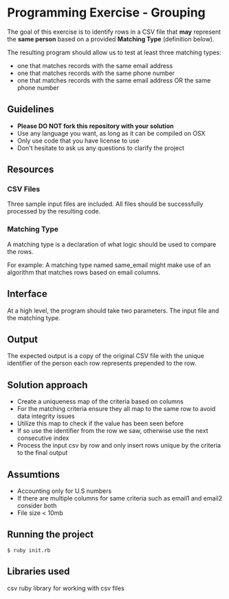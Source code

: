 # Programming Exercise - Grouping

The goal of this exercise is to identify rows in a CSV file that
__may__ represent the __same person__ based on a provided __Matching Type__ (definition below).

The resulting program should allow us to test at least three matching types:
 - one that matches records with the same email address
 - one that matches records with the same phone number
 - one that matches records with the same email address OR the same phone number

## Guidelines

* **Please DO NOT fork this repository with your solution**
* Use any language you want, as long as it can be compiled on OSX
* Only use code that you have license to use
* Don't hesitate to ask us any questions to clarify the project

## Resources

### CSV Files

Three sample input files are included. All files should be successfully
processed by the resulting code.

### Matching Type

A matching type is a declaration of what logic should be used to compare the rows.

For example: A matching type named same_email might make use of an algorithm that 
matches rows based on email columns.

## Interface

At a high level, the program should take two parameters. The input file
and the matching type.

## Output

The expected output is a copy of the original CSV file with the unique 
identifier of the person each row represents prepended to the row.

## Solution approach

- Create a uniqueness map of the criteria based on columns
- For the matching criteria ensure they all map to the same row to avoid data integrity issues
- Utilize this map to check if the value has been seen before
- If so use the identifier from the row we saw, otherwise use the next consecutive index
- Process the input csv by row and only insert rows unique by the criteria to the final output

## Assumtions
- Accounting only for U.S numbers
- If there are multiple columns for same criteria such as email1 and email2 consider both
- File size < 10mb

## Running the project

```$ ruby init.rb```

## Libraries used

csv ruby library for working with csv files
